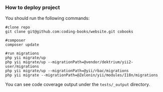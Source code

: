 ### How to deploy project

You should run the following commands:

```
#clone repo
git clone git@github.com:coding-books/website.git cobooks

#composer
composer update

#run migrations
php yii migrate/up
php yii migrate/up --migrationPath=@vendor/dektrium/yii2-user/migrations
php yii migrate/up --migrationPath=@yii/rbac/migrations
php yii migrate --migrationPath=@Zelenin/yii/modules/I18n/migrations
```

You can see code coverage output under the `tests/_output` directory.
